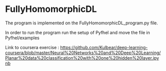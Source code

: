 # FullyHomomorphicDL
The program is implemented on the FullyHomomorphicDL_program.py file. 

In order to run the program run the setup of Pyfhel and move the file in Pyfhel/examples

Link to coursera exercise : https://github.com/Kulbear/deep-learning-coursera/blob/master/Neural%20Networks%20and%20Deep%20Learning/Planar%20data%20classification%20with%20one%20hidden%20layer.ipynb
